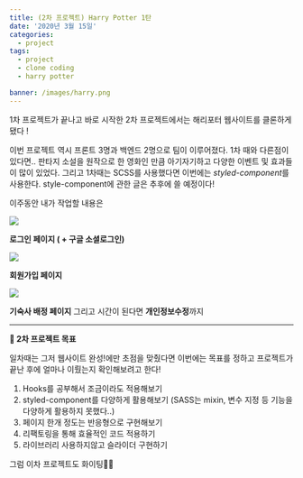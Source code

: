 ```yaml
---
title: (2차 프로젝트) Harry Potter 1탄
date: '2020년 3월 15일'
categories:
  - project
tags:
  - project
  - clone coding
  - harry potter

banner: /images/harry.png
---
```


1차 프로젝트가 끝나고 바로 시작한 2차 프로젝트에서는 해리포터 웹사이트를 클론하게 됐다 !

이번 프로젝트 역시 프론트 3명과 백엔드 2명으로 팀이 이루어졌다.
1차 때와 다른점이 있다면.. 판타지 소설을 원작으로 한 영화인 만큼 아기자기하고 다양한 이벤트 및 효과들이 많이 있었다. 그리고 1차때는 SCSS를 사용했다면 이번에는 *styled-component*를 사용한다. style-component에 관한 글은 추후에 쓸 예정이다!

이주동안 내가 작업할 내용은

![](https://images.velog.io/images/ppl8709/post/8fddf8b3-4827-4c86-b503-ac025310b21b/image.png)

**로그인 페이지 ( + 구글 소셜로그인)**

![](https://images.velog.io/images/ppl8709/post/c570a440-613a-40ac-bce7-1e1bd3b5c4bb/image.png)

**회원가입 페이지**

![](https://images.velog.io/images/ppl8709/post/503cfaf2-cdaf-491e-ab6d-75abd2aaa626/image.png)

**기숙사 배정 페이지** 그리고 시간이 된다면 **개인정보수정**까지

---

**📝 2차 프로젝트 목표**

일차때는 그저 웹사이트 완성!에만 초점을 맞췄다면 이번에는 목표를 정하고 프로젝트가 끝난 후에 얼마나 이뤘는지 확인해보려고 한다!

1. Hooks를 공부해서 조금이라도 적용해보기
2. styled-component를 다양하게 활용해보기 (SASS는 mixin, 변수 지정 등 기능을 다양하게 활용하지 못했다..)
3. 페이지 한개 정도는 반응형으로 구현해보기
4. 리팩토링을 통해 효율적인 코드 적용하기
5. 라이브러리 사용하지않고 슬라이더 구현하기

그럼 이차 프로젝트도 화이팅🤘🏻
